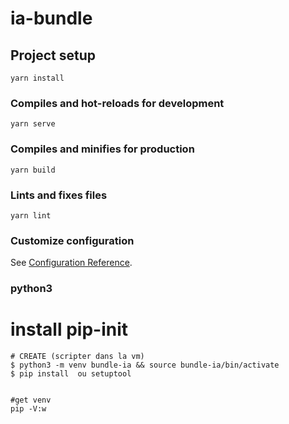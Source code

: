 # ia-bundle

## Project setup
```
yarn install
```

### Compiles and hot-reloads for development
```
yarn serve
```

### Compiles and minifies for production
```
yarn build
```

### Lints and fixes files
```
yarn lint
```

### Customize configuration
See [Configuration Reference](https://cli.vuejs.org/config/).




### python3
# install  pip-init


```
# CREATE (scripter dans la vm)
$ python3 -m venv bundle-ia && source bundle-ia/bin/activate
$ pip install  ou setuptool


#get venv
pip -V:w


```
